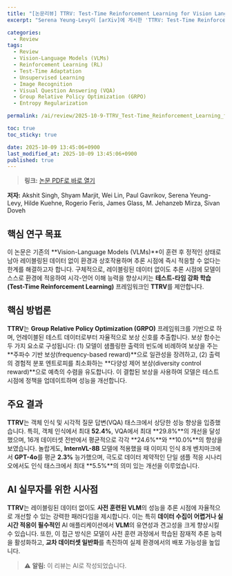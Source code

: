 ```yaml
---
title: "[논문리뷰] TTRV: Test-Time Reinforcement Learning for Vision Language Models"
excerpt: "Serena Yeung-Levy이 [arXiv]에 게시한 'TTRV: Test-Time Reinforcement Learning for Vision Language Models' 논문에 대한 자세한 리뷰입니다."

categories:
  - Review
tags:
  - Review
  - Vision-Language Models (VLMs)
  - Reinforcement Learning (RL)
  - Test-Time Adaptation
  - Unsupervised Learning
  - Image Recognition
  - Visual Question Answering (VQA)
  - Group Relative Policy Optimization (GRPO)
  - Entropy Regularization

permalink: /ai/review/2025-10-9-TTRV_Test-Time_Reinforcement_Learning_for_Vision_Language_Models/

toc: true
toc_sticky: true

date: 2025-10-09 13:45:06+0900
last_modified_at: 2025-10-09 13:45:06+0900
published: true
---
```

> **링크:** [논문 PDF로 바로 열기](https://arxiv.org/abs/2510.06783)

**저자:** Akshit Singh, Shyam Marjit, Wei Lin, Paul Gavrikov, Serena Yeung-Levy, Hilde Kuehne, Rogerio Feris, James Glass, M. Jehanzeb Mirza, Sivan Doveh



## 핵심 연구 목표
이 논문은 기존의 **Vision-Language Models (VLMs)**이 훈련 후 정적인 상태로 남아 레이블링된 데이터 없이 환경과 상호작용하며 추론 시점에 즉시 적응할 수 없다는 한계를 해결하고자 합니다. 구체적으로, 레이블링된 데이터 없이도 추론 시점에 모델이 스스로 환경에 적응하여 시각-언어 이해 능력을 향상시키는 **테스트-타임 강화 학습(Test-Time Reinforcement Learning)** 프레임워크인 **TTRV**를 제안합니다.

## 핵심 방법론
**TTRV**는 **Group Relative Policy Optimization (GRPO)** 프레임워크를 기반으로 하며, 언레이블된 테스트 데이터로부터 자율적으로 보상 신호를 추출합니다. 보상 함수는 두 가지 요소로 구성됩니다: (1) 모델이 샘플링한 출력의 빈도에 비례하여 보상을 주는 **주파수 기반 보상(frequency-based reward)**으로 일관성을 장려하고, (2) 출력의 경험적 분포 엔트로피를 최소화하는 **다양성 제어 보상(diversity control reward)**으로 예측의 수렴을 유도합니다. 이 결합된 보상을 사용하여 모델은 테스트 시점에 정책을 업데이트하며 성능을 개선합니다.

## 주요 결과
**TTRV**는 객체 인식 및 시각적 질문 답변(VQA) 태스크에서 상당한 성능 향상을 입증했습니다. 특히, 객체 인식에서 최대 **52.4%**, VQA에서 최대 **29.8%**의 개선을 달성했으며, 16개 데이터셋 전반에서 평균적으로 각각 **24.6%**와 **10.0%**의 향상을 보였습니다. 놀랍게도, **InternVL-8B** 모델에 적용했을 때 이미지 인식 8개 벤치마크에서 **GPT-4o**를 평균 **2.3%** 능가했으며, 극도로 데이터 제약적인 단일 샘플 적응 시나리오에서도 인식 태스크에서 최대 **5.5%**의 의미 있는 개선을 이루었습니다.

## AI 실무자를 위한 시사점
**TTRV**는 레이블링된 데이터 없이도 **사전 훈련된 VLM**의 성능을 추론 시점에 자율적으로 개선할 수 있는 강력한 패러다임을 제시합니다. 이는 특히 **데이터 수집이 어렵거나 실시간 적응이 필수적인** AI 애플리케이션에서 **VLM**의 유연성과 견고성을 크게 향상시킬 수 있습니다. 또한, 이 접근 방식은 모델이 사전 훈련 과정에서 학습된 잠재적 추론 능력을 활성화하고, **교차 데이터셋 일반화**를 촉진하여 실제 환경에서의 배포 가능성을 높입니다.

> ⚠️ **알림:** 이 리뷰는 AI로 작성되었습니다.